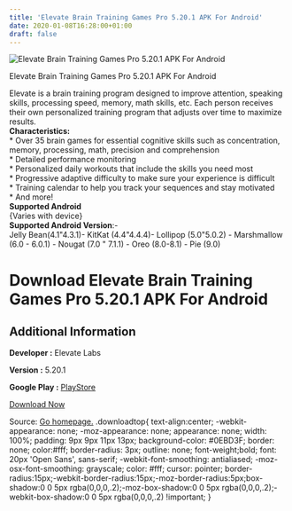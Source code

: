 ```yaml
---
title: 'Elevate Brain Training Games Pro 5.20.1 APK For Android'
date: 2020-01-08T16:28:00+01:00
draft: false
---
```


![Elevate Brain Training Games Pro 5.20.1 APK For Android](https://i0.wp.com/apkhome.net/wp-content/uploads/2020/01/Elevate-Brain-Training-Games-Pro-5.20.1.png "Elevate Brain Training Games Pro 5.20.1 APK For Android")

  

Elevate Brain Training Games Pro 5.20.1 APK For Android

Elevate is a brain training program designed to improve attention, speaking skills, processing speed, memory, math skills, etc. Each person receives their own personalized training program that adjusts over time to maximize results.  
**Characteristics:**  
\* Over 35 brain games for essential cognitive skills such as concentration, memory, processing, math, precision and comprehension  
\* Detailed performance monitoring  
\* Personalized daily workouts that include the skills you need most  
\* Progressive adaptive difficulty to make sure your experience is difficult  
\* Training calendar to help you track your sequences and stay motivated  
\* And more!  
**Supported Android**  
{Varies with device}  
**Supported Android Version**:-  
Jelly Bean(4.1"4.3.1)- KitKat (4.4"4.4.4)- Lollipop (5.0"5.0.2) - Marshmallow (6.0 - 6.0.1) - Nougat (7.0 " 7.1.1) - Oreo (8.0-8.1) - Pie (9.0)

Download Elevate Brain Training Games Pro 5.20.1 APK For Android
================================================================

Additional Information
----------------------

**Developer :** Elevate Labs

**Version :** 5.20.1

**Google Play :** [PlayStore](https://play.google.com/store/apps/details?id=com.wonder)

  

[Download Now](https://store4app.co/post/elevate-brain-training-games-pro-5-20-1-apk-for-android_1578497067)

  
Source: [Go homepage.](https://store4app.co/post/elevate-brain-training-games-pro-5-20-1-apk-for-android_1578497067) .downloadtop{ text-align:center; -webkit-appearance: none; -moz-appearance: none; appearance: none; width: 100%; padding: 9px 9px 11px 13px; background-color: #0EBD3F; border: none; color:#fff; border-radius: 3px; outline: none; font-weight;bold; font: 20px 'Open Sans', sans-serif; -webkit-font-smoothing: antialiased; -moz-osx-font-smoothing: grayscale; color: #fff; cursor: pointer; border-radius:15px;-webkit-border-radius:15px;-moz-border-radius:5px;box-shadow:0 0 5px rgba(0,0,0,.2);-moz-box-shadow:0 0 5px rgba(0,0,0,.2);-webkit-box-shadow:0 0 5px rgba(0,0,0,.2) !important; }